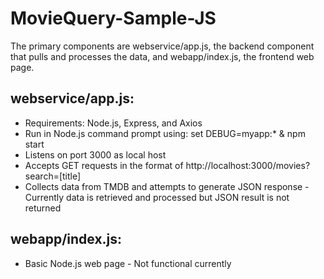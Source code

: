 # MovieQuery-Sample-JS

The primary components are webservice/app.js, the backend component that pulls and processes the data, and webapp/index.js, the frontend web page.

## webservice/app.js:
* Requirements: Node.js, Express, and Axios
* Run in Node.js command prompt using: set DEBUG=myapp:* & npm start
* Listens on port 3000 as local host
* Accepts GET requests in the format of http://localhost:3000/movies?search=[title]
* Collects data from TMDB and attempts to generate JSON response - Currently data is retrieved and processed but JSON result is not returned

## webapp/index.js:
* Basic Node.js web page - Not functional currently

